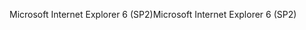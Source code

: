 <span data-ttu-id="9ec5b-101">Microsoft Internet Explorer 6 (SP2)</span><span class="sxs-lookup"><span data-stu-id="9ec5b-101">Microsoft Internet Explorer 6 (SP2)</span></span>